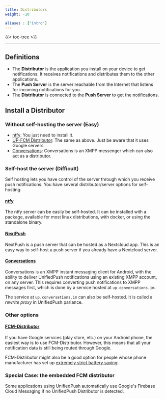 ```yaml
---
title: Distributors
weight: -10

aliases : ["intro"]
---
```


{{< toc-tree >}}

---

## Definitions
* The **Distributor** is the application you install on your device to get notifications. It receives notifications and distributes them to the other applications.
* The **Push Server** is the server reachable from the Internet that listens for incoming notifications for you.
* The **Distributor** is connected to the **Push Server** to get the notifications.

## Install a Distributor

### Without self-hosting the server (Easy)

* [ntfy](/users/distributors/ntfy): You just need to install it.
* [UP-FCM Distributor](/users/distributors/fcm): The same as above. Just be aware that it uses Google servers.
* [Conversations](/users/distributors/conversations): Conversations is an XMPP messenger which can also act as a distributor.

### Self-host the server (Difficult)

Self hosting lets you have control of the server through which you receive push notifications. You have several distributor/server options for self-hosting:

#### [ntfy](/users/distributors/ntfy)

The ntfy server can be easily be self-hosted. It can be installed with a package, available for most linux distributions, with docker, or using the standalone binary.

#### [NextPush](/users/distributors/nextpush)

NextPush is a push server that can be hosted as a Nextcloud app. This is an easy way to self-host a push server if you already have a Nextcloud server.

#### [Conversations](/users/distributors/conversations)

Conversations is an XMPP instant messaging client for Android, with the ability to deliver UnifiedPush notifications using an existing XMPP account, on any server. This requires converting push notifications to XMPP messages first, which is done by a service hosted at `up.conversations.im`.

The service at `up.conversations.im` can also be self-hosted. It is called a *rewrite proxy* in UnifiedPush parlance.

### Other options

#### [FCM-Distributor](/users/distributors/fcm)

If you have Google services (play store, etc.) on your Android phone, the easiest way is to use FCM-Distributor. However, this means that all your notification data is still being routed through Google.

FCM-Distributor might also be a good option for people whose phone manufacturer has set up [extremely strict battery saving](https://dontkillmyapp.com/).

### Special Case: the embedded FCM distributor

Some applications using UnifiedPush automatically use Google's Firebase Cloud Messaging if no UnifiedPush Distributor is detected.

